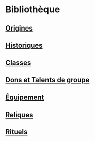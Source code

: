 
<!--GenericItem-->

# <!--Name-->Bibliothèque<!--/Name-->

## [Origines](origins_fr.md)

## [Historiques](backgrounds_fr.md)

## [Classes](classes_fr.md)

## [Dons et Talents de groupe](feats_grouptalents_fr.md)

## [Équipement](equipment_fr.md)

## [Reliques](relics_fr.md)

## [Rituels](rituals_fr.md)

<!--/GenericItem-->
